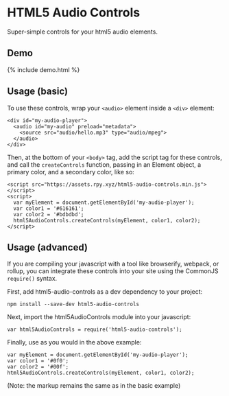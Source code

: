# HTML5 Audio Controls

Super-simple controls for your html5 audio elements.

## Demo

{% include demo.html %}

## Usage (basic)

To use these controls, wrap your `<audio>` element inside a `<div>` element:

    <div id="my-audio-player">
      <audio id="my-audio" preload="metadata">
        <source src="audio/hello.mp3" type="audio/mpeg">
      </audio>
    </div>

Then, at the bottom of your `<body>` tag, add the script tag for these controls, and call the `createControls` function, passing in an Element object, a primary color, and a secondary color, like so:

    <script src="https://assets.rpy.xyz/html5-audio-controls.min.js"></script>
    <script>
      var myElement = document.getElementById('my-audio-player');
      var color1 = '#616161';
      var color2 = '#bdbdbd';
      html5AudioControls.createControls(myElement, color1, color2);
    </script>

## Usage (advanced)

If you are compiling your javascript with a tool like browserify, webpack, or rollup, you can integrate these controls into your site using the CommonJS `require()` syntax.

First, add html5-audio-controls as a dev dependency to your project:

    npm install --save-dev html5-audio-controls

Next, import the html5AudioControls module into your javascript:

    var html5AudioControls = require('html5-audio-controls');

Finally, use as you would in the above example:

    var myElement = document.getElementById('my-audio-player');
    var color1 = '#0f0';
    var color2 = '#00f';
    html5AudioControls.createControls(myElement, color1, color2);

(Note: the markup remains the same as in the basic example)
